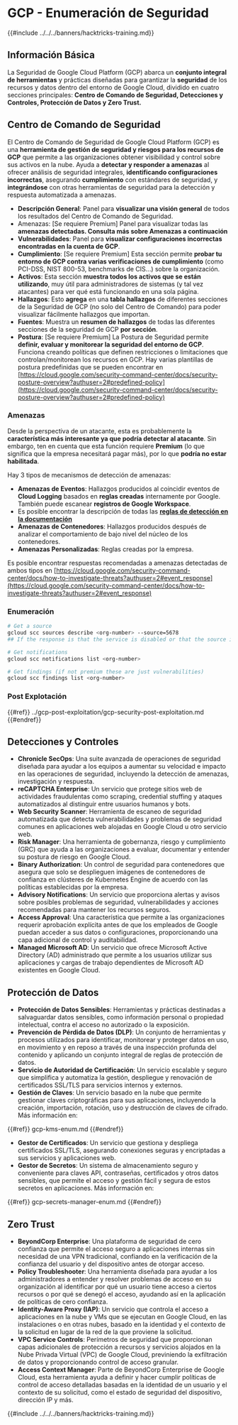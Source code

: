 # GCP - Enumeración de Seguridad

{{#include ../../../banners/hacktricks-training.md}}

## Información Básica

La Seguridad de Google Cloud Platform (GCP) abarca un **conjunto integral de herramientas** y prácticas diseñadas para garantizar la **seguridad** de los recursos y datos dentro del entorno de Google Cloud, dividido en cuatro secciones principales: **Centro de Comando de Seguridad, Detecciones y Controles, Protección de Datos y Zero Trust.**

## **Centro de Comando de Seguridad**

El Centro de Comando de Seguridad de Google Cloud Platform (GCP) es una **herramienta de gestión de seguridad y riesgos para los recursos de GCP** que permite a las organizaciones obtener visibilidad y control sobre sus activos en la nube. Ayuda a **detectar y responder a amenazas** al ofrecer análisis de seguridad integrales, **identificando configuraciones incorrectas**, asegurando **cumplimiento** con estándares de seguridad, y **integrándose** con otras herramientas de seguridad para la detección y respuesta automatizada a amenazas.

- **Descripción General**: Panel para **visualizar una visión general** de todos los resultados del Centro de Comando de Seguridad.
- Amenazas: \[Se requiere Premium] Panel para visualizar todas las **amenazas detectadas. Consulta más sobre Amenazas a continuación**
- **Vulnerabilidades**: Panel para **visualizar configuraciones incorrectas encontradas en la cuenta de GCP**.
- **Cumplimiento**: \[Se requiere Premium] Esta sección permite **probar tu entorno de GCP contra varias verificaciones de cumplimiento** (como PCI-DSS, NIST 800-53, benchmarks de CIS...) sobre la organización.
- **Activos**: Esta sección **muestra todos los activos que se están utilizando**, muy útil para administradores de sistemas (y tal vez atacantes) para ver qué está funcionando en una sola página.
- **Hallazgos**: Esto **agrega** en una **tabla hallazgos** de diferentes secciones de la Seguridad de GCP (no solo del Centro de Comando) para poder visualizar fácilmente hallazgos que importan.
- **Fuentes**: Muestra un **resumen de hallazgos** de todas las diferentes secciones de la seguridad de GCP **por sección**.
- **Postura**: \[Se requiere Premium] La Postura de Seguridad permite **definir, evaluar y monitorear la seguridad del entorno de GCP**. Funciona creando políticas que definen restricciones o limitaciones que controlan/monitorean los recursos en GCP. Hay varias plantillas de postura predefinidas que se pueden encontrar en [https://cloud.google.com/security-command-center/docs/security-posture-overview?authuser=2#predefined-policy](https://cloud.google.com/security-command-center/docs/security-posture-overview?authuser=2#predefined-policy)

### **Amenazas**

Desde la perspectiva de un atacante, esta es probablemente la **característica más interesante ya que podría detectar al atacante**. Sin embargo, ten en cuenta que esta función requiere **Premium** (lo que significa que la empresa necesitará pagar más), por lo que **podría no estar habilitada**.

Hay 3 tipos de mecanismos de detección de amenazas:

- **Amenazas de Eventos**: Hallazgos producidos al coincidir eventos de **Cloud Logging** basados en **reglas creadas** internamente por Google. También puede escanear **registros de Google Workspace**.
- Es posible encontrar la descripción de todas las [**reglas de detección en la documentación**](https://cloud.google.com/security-command-center/docs/concepts-event-threat-detection-overview?authuser=2#how_works)
- **Amenazas de Contenedores**: Hallazgos producidos después de analizar el comportamiento de bajo nivel del núcleo de los contenedores.
- **Amenazas Personalizadas**: Reglas creadas por la empresa.

Es posible encontrar respuestas recomendadas a amenazas detectadas de ambos tipos en [https://cloud.google.com/security-command-center/docs/how-to-investigate-threats?authuser=2#event_response](https://cloud.google.com/security-command-center/docs/how-to-investigate-threats?authuser=2#event_response)

### Enumeración
```bash
# Get a source
gcloud scc sources describe <org-number> --source=5678
## If the response is that the service is disabled or that the source is not found, then, it isn't enabled

# Get notifications
gcloud scc notifications list <org-number>

# Get findings (if not premium these are just vulnerabilities)
gcloud scc findings list <org-number>
```
### Post Explotación

{{#ref}}
../gcp-post-exploitation/gcp-security-post-exploitation.md
{{#endref}}

## Detecciones y Controles

- **Chronicle SecOps**: Una suite avanzada de operaciones de seguridad diseñada para ayudar a los equipos a aumentar su velocidad e impacto en las operaciones de seguridad, incluyendo la detección de amenazas, investigación y respuesta.
- **reCAPTCHA Enterprise**: Un servicio que protege sitios web de actividades fraudulentas como scraping, credential stuffing y ataques automatizados al distinguir entre usuarios humanos y bots.
- **Web Security Scanner**: Herramienta de escaneo de seguridad automatizada que detecta vulnerabilidades y problemas de seguridad comunes en aplicaciones web alojadas en Google Cloud u otro servicio web.
- **Risk Manager**: Una herramienta de gobernanza, riesgo y cumplimiento (GRC) que ayuda a las organizaciones a evaluar, documentar y entender su postura de riesgo en Google Cloud.
- **Binary Authorization**: Un control de seguridad para contenedores que asegura que solo se desplieguen imágenes de contenedores de confianza en clústeres de Kubernetes Engine de acuerdo con las políticas establecidas por la empresa.
- **Advisory Notifications**: Un servicio que proporciona alertas y avisos sobre posibles problemas de seguridad, vulnerabilidades y acciones recomendadas para mantener los recursos seguros.
- **Access Approval**: Una característica que permite a las organizaciones requerir aprobación explícita antes de que los empleados de Google puedan acceder a sus datos o configuraciones, proporcionando una capa adicional de control y auditabilidad.
- **Managed Microsoft AD**: Un servicio que ofrece Microsoft Active Directory (AD) administrado que permite a los usuarios utilizar sus aplicaciones y cargas de trabajo dependientes de Microsoft AD existentes en Google Cloud.

## Protección de Datos

- **Protección de Datos Sensibles**: Herramientas y prácticas destinadas a salvaguardar datos sensibles, como información personal o propiedad intelectual, contra el acceso no autorizado o la exposición.
- **Prevención de Pérdida de Datos (DLP)**: Un conjunto de herramientas y procesos utilizados para identificar, monitorear y proteger datos en uso, en movimiento y en reposo a través de una inspección profunda del contenido y aplicando un conjunto integral de reglas de protección de datos.
- **Servicio de Autoridad de Certificación**: Un servicio escalable y seguro que simplifica y automatiza la gestión, despliegue y renovación de certificados SSL/TLS para servicios internos y externos.
- **Gestión de Claves**: Un servicio basado en la nube que permite gestionar claves criptográficas para sus aplicaciones, incluyendo la creación, importación, rotación, uso y destrucción de claves de cifrado. Más información en:

{{#ref}}
gcp-kms-enum.md
{{#endref}}

- **Gestor de Certificados**: Un servicio que gestiona y despliega certificados SSL/TLS, asegurando conexiones seguras y encriptadas a sus servicios y aplicaciones web.
- **Gestor de Secretos**: Un sistema de almacenamiento seguro y conveniente para claves API, contraseñas, certificados y otros datos sensibles, que permite el acceso y gestión fácil y segura de estos secretos en aplicaciones. Más información en:

{{#ref}}
gcp-secrets-manager-enum.md
{{#endref}}

## Zero Trust

- **BeyondCorp Enterprise**: Una plataforma de seguridad de cero confianza que permite el acceso seguro a aplicaciones internas sin necesidad de una VPN tradicional, confiando en la verificación de la confianza del usuario y del dispositivo antes de otorgar acceso.
- **Policy Troubleshooter**: Una herramienta diseñada para ayudar a los administradores a entender y resolver problemas de acceso en su organización al identificar por qué un usuario tiene acceso a ciertos recursos o por qué se denegó el acceso, ayudando así en la aplicación de políticas de cero confianza.
- **Identity-Aware Proxy (IAP)**: Un servicio que controla el acceso a aplicaciones en la nube y VMs que se ejecutan en Google Cloud, en las instalaciones o en otras nubes, basado en la identidad y el contexto de la solicitud en lugar de la red de la que proviene la solicitud.
- **VPC Service Controls**: Perímetros de seguridad que proporcionan capas adicionales de protección a recursos y servicios alojados en la Nube Privada Virtual (VPC) de Google Cloud, previniendo la exfiltración de datos y proporcionando control de acceso granular.
- **Access Context Manager**: Parte de BeyondCorp Enterprise de Google Cloud, esta herramienta ayuda a definir y hacer cumplir políticas de control de acceso detalladas basadas en la identidad de un usuario y el contexto de su solicitud, como el estado de seguridad del dispositivo, dirección IP y más.

{{#include ../../../banners/hacktricks-training.md}}
